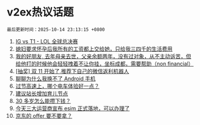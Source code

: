 # v2ex热议话题

`最后更新时间：2025-10-14 23:13:15 +0800`

1. [IG vs T1 - LOL 全球总决赛](https://www.v2ex.com/t/1165015)
1. [媳妇要求怀孕后我所有的工资都上交给她，只给我三四千的生活费用](https://www.v2ex.com/t/1165056)
1. [我的好朋友, 去年母亲去世，父亲余额两年，没有过对象，从不主动诉苦，但给他打的时候他会轻轻拽着不让你挂，坐标成都，需要帮助（non financial）](https://www.v2ex.com/t/1165014)
1. [[抽奖] 双 11 开始了,推荐下自己的微信返利机器人](https://www.v2ex.com/t/1165099)
1. [聊聊为什么我换不了 Android 手机](https://www.v2ex.com/t/1165043)
1. [过节高速上，哪个电车体验好一点？](https://www.v2ex.com/t/1165006)
1. [建议站长增加育儿节点](https://www.v2ex.com/t/1165024)
1. [30 多岁怎么能攒下钱？](https://www.v2ex.com/t/1165096)
1. [今天三大运营商宣布 esim 正式落地，可以办理了](https://www.v2ex.com/t/1165011)
1. [京东的 offer 要不要拿？](https://www.v2ex.com/t/1165131)

